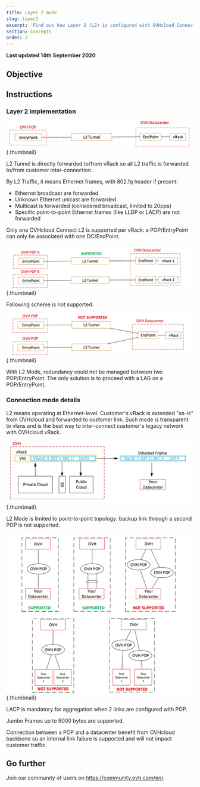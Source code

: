 ```yaml
---
title: Layer 2 mode
slug: layer2
excerpt: 'Find out how Layer 2 (L2) is configured with OVHcloud Connect'
section: Concepts
order: 2
---
```


**Last updated 14th September 2020**

## Objective


## Instructions

### Layer 2 implementation

![L2 Implementation](images/occ-l2-implementation.jpg){.thumbnail}

L2 Tunnel is directly forwarded to/from vRack so all L2 traffic is forwarded to/from customer inter-connection.

By L2 Traffic, it means Ethernet frames, with 802.1q header if present:

- Ethernet broadcast are forwarded
- Unknown Ethernet unicast are forwarded
- Multicast is forwarded (considered broadcast, limited to 20pps)
- Specific point-to-point Ethernet frames (like LLDP or LACP) are not forwarded

Only one OVHcloud Connect L2 is supported per vRack: a POP/EntryPoint can only be associated with one DC/EndPoint.

![Supported L2 Design](images/occ-l2-supported.jpg){.thumbnail}

Following scheme is not supported.

![Unsupported L2 Design](images/occ-l2-unsupported.jpg){.thumbnail}

With L2 Mode, redundancy could not be managed between two POP/EntryPoint. The only solution is to proceed with a LAG on a POP/EntryPoint.

### Connection mode details

L2 means operating at Ethernet-level. Customer's vRack is extended "as-is" from OVHcloud and forwarded to customer link. Such mode is transparent to vlans and is the best way to inter-connect customer's legacy network with OVHcloud vRack.

![L2 Trafic](images/occ-l2-trafic.jpg){.thumbnail}

L2 Mode is limited to point-to-point topology: backup link through a second POP is not supported.

![L2 Topologies](images/occ-l2-topologies.jpg){.thumbnail}

LACP is mandatory for aggregation when 2 links are configured with POP.

Jumbo Frames up to 9000 bytes are supported.

Connection between a POP and a datacenter benefit from OVHcloud backbone so an internal link failure is supported and will not impact customer traffic.

## Go further

Join our community of users on <https://community.ovh.com/en/>.
